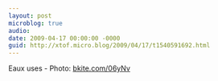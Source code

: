 ```yaml
---
layout: post
microblog: true
audio: 
date: 2009-04-17 00:00:00 -0000
guid: http://xtof.micro.blog/2009/04/17/t1540591692.html
---
```

Eaux uses - Photo: [bkite.com/06yNv](http://bkite.com/06yNv)
